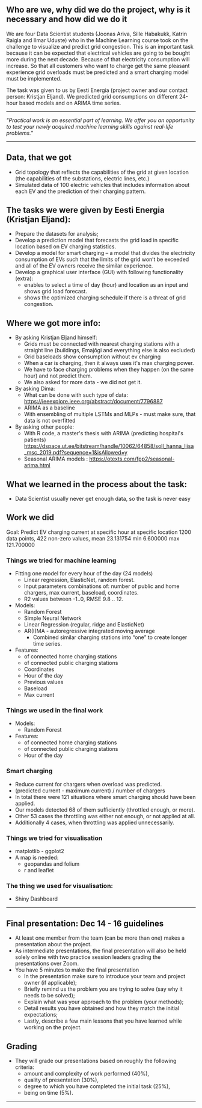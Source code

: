 ## Who are we, why did we do the project, why is it necessary and how did we do it

We are four Data Scientist students (Joonas Ariva, Sille Habakukk, Katrin Raigla and Ilmar Uduste) who in the Machine Learning course took on the challenge to visualize and predict grid congestion. This is an important task because it can be expected that electrical vehicles are going to be bought more during the next decade. Because of that electricity consumption will increase. So that all customers who want to charge get the same pleasant experience grid overloads must be predicted and a smart charging model must be implemented.

The task was given to us by Eesti Energia (project owner and our contact person: Kristjan Eljand). We predicted grid consumptions on different 24-hour based models and on ARIMA time series.

___

*"Practical work is an essential part of learning. We offer you an opportunity to test your newly acquired machine learning skills against real-life problems."*

___

## Data, that we got
 * Grid topology that reflects the capabilities of the grid at given location (the capabilities of the substations, electric lines, etc.)
 * Simulated data of 100 electric vehicles that includes information about each EV and the prediction of their charging pattern.

## The tasks we were given by Eesti Energia (Kristjan Eljand):
  * Prepare the datasets for analysis;
  * Develop a prediction model that forecasts the grid load in specific location based on EV charging statistics.
  * Develop a model for smart charging – a model that divides the electricity consumption of EVs such that the limits of the grid won’t be exceeded and all of the EV owners receive the similar experience.
  * Develop a graphical user interface (GUI) with following functionality (extra): 
    * enables to select a time of day (hour) and location as an input and shows grid load forecast.
    * shows the optimized charging schedule if there is a threat of grid congestion.

## Where we got more info:
  * By asking Kristjan Eljand himself:
    * Grids must be connected with nearest charging stations with a straight line (buildings, Emajõgi and everything else is also excluded)
    * Grid baseloads show consumption without ev charging 
    * When a car is charging, then it always uses it's max charging power.
    * We have to face charging problems when they happen (on the same hour) and not predict them.
    * We also asked for more data - we did not get it.
  * By asking Dima:
    * What can be done with such type of data: https://ieeexplore.ieee.org/abstract/document/7796887
    * ARIMA as a baseline
    * With ensembling of multiple LSTMs and MLPs - must make sure, that data is not overfitted
  * By asking other people:
    * With R code, a master's thesis with ARIMA (predicting hospital's patients) https://dspace.ut.ee/bitstream/handle/10062/64858/soll_hanna_liisa_msc_2019.pdf?sequence=1&isAllowed=y
    * Seasonal ARIMA models : https://otexts.com/fpp2/seasonal-arima.html

## What we learned in the process about the task:
  * Data Scientist usually never get enough data, so the task is never easy

## Work we did

Goal: Predict EV charging current at specific hour at specific location
1200 data points, 422 non-zero values, mean 23.131754 min 6.600000 max 121.700000

### Things we tried for machine learning
  * Fitting one model for every hour of the day (24 models)
    * Linear regression, ElasticNet, random forest.
    * Input parameters combinations of: number of public and home chargers, max current, baseload, coordinates.
    * R2 values between -1..0, RMSE 9.8 .. 12.
  * Models:
    * Random Forest 
    * Simple Neural Network 
    * Linear Regression (regular, ridge and ElasticNet)
    * AR(I)MA - autoregressive integrated moving average
      * Combined similar charging stations into “one” to create longer time series.
 * Features:
    * of connected home charging stations
    * of connected public charging stations
    * Coordinates
    * Hour of the day
    * Previous values
    * Baseload
    * Max current

### Things we used in the final work
  * Models:
    * Random Forest
  * Features:
    * of connected home charging stations
    * of connected public charging stations
    * Hour of the day

### Smart charging
  * Reduce current for chargers when overload was predicted.
  * (predicted current - maximum current) / number of chargers
  * In total there were 121 situations where smart charging should have been applied.
  * Our models detected 68 of them sufficiently (throttled enough, or more). 
  * Other 53 cases the throttling was either not enough, or not applied at all.
  * Additionally 4 cases, when throttling was applied unnecessarily.

### Things we tried for visualisation
  * matplotlib - ggplot2
  * A map is needed:
    * geopandas and folium
    * r and leaflet
    
### The thing we used for visualisation:
  * Shiny Dashboard
  
___

## Final presentation: Dec 14 - 16 guidelines
  * At least one member from the team (can be more than one) makes a presentation about the project.
  * As intermediate presentations, the final presentation will also be held solely online with two practice session leaders grading the presentations over Zoom.
  * You have 5 minutes to make the final presentation
    * In the presentation make sure to introduce your team and project owner (if applicable);
    * Briefly remind us the problem you are trying to solve (say why it needs to be solved);
    * Explain what was your approach to the problem (your methods);
    * Detail results you have obtained and how they match the initial expectations;
    * Lastly, describe a few main lessons that you have learned while working on the project.

## Grading
  * They will grade our presentations based on roughly the following criteria:
    * amount and complexity of work performed (40%),
    * quality of presentation (30%),
    * degree to which you have completed the initial task (25%),
    * being on time (5%).

___
